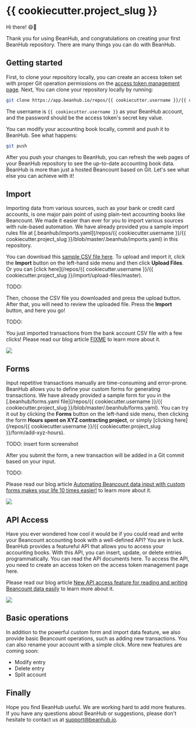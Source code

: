# {{ cookiecutter.project_slug }}

Hi there! 😄👋

Thank you for using BeanHub, and congratulations on creating your first BeanHub repository.
There are many things you can do with BeanHub.

## Getting started

First, to clone your repository locally, you can create an access token set with proper Git operation permissions on the [access token management page](https://app.beanhub.io/access-tokens).
Next, You can clone your repository locally by running:

```bash
git clone https://app.beanhub.io/repos/{{ cookiecutter.username }}/{{ cookiecutter.project_slug }}.git
```

The username is `{{ cookiecutter.username }}` as your BeanHub account, and the password should be the access token's secret key value.

You can modify your accounting book locally, commit and push it to BeanHub. See what happens:

```bash
git push
```

After you push your changes to BeanHub, you can refresh the web pages of your BeanHub repository to see the up-to-date accounting book data.
BeanHub is more than just a hosted Beancount based on Git.
Let's see what else you can achieve with it!

## Import

Importing data from various sources, such as your bank or credit card accounts, is one major pain point of using plain-text accounting books like Beancount.
We made it easier than ever for you to import various sources with rule-based automation.
We have already provided you a sample import rules file at [.beanhub/imports.yaml](/repos/{{ cookiecutter.username }}/{{ cookiecutter.project_slug }}/blob/master/.beanhub/imports.yaml) in this repository.


You can download this [sample CSV file here](#).
To upload and import it, click the **Import** button on the left-hand side menu and then click **Upload Files**.
Or you can [click here](/repos/{{ cookiecutter.username }}/{{ cookiecutter.project_slug }}/import/upload-files/master).

TODO:

Then, choose the CSV file you downloaded and press the upload button.
After that, you will need to review the uploaded file.
Press the **Import** button, and here you go!

TODO:

You just imported transactions from the bank account CSV file with a few clicks!
Please read our blog article [FIXME](https://beanhub.io/blog/2023/07/31/automating-beancount-data-input-with-beanhub-custom-forms/) to learn more about it.

<a href="https://beanhub.io/blog/2023/07/31/automating-beancount-data-input-with-beanhub-custom-forms/">
    <img src="http://beanhub.io/blog/2023/07/31/automating-beancount-data-input-with-beanhub-custom-forms/cover.png" style="max-width: 600px">
</a>

## Forms

Input repetitive transactions manually are time-consuming and error-prone.
BeanHub allows you to define your custom forms for generating transactions.
We have already provided a sample form for you in the [.beanhub/forms.yaml file](/repos/{{ cookiecutter.username }}/{{ cookiecutter.project_slug }}/blob/master/.beanhub/forms.yaml).
You can try it out by clicking the **Forms** button on the left-hand side menu, then clicking the form **Hours spent on XYZ contracting project**, or simply [clicking here](/repos/{{ cookiecutter.username }}/{{ cookiecutter.project_slug }}/form/add-xyz-hours).

TODO: insert form screenshot

After you submit the form, a new transaction will be added in a Git commit based on your input.

TODO:

Please read our blog article [Automating Beancount data input with custom forms makes your life 10 times easier!](https://beanhub.io/blog/2023/07/31/automating-beancount-data-input-with-beanhub-custom-forms/) to learn more about it.

<a href="https://beanhub.io/blog/2023/07/31/automating-beancount-data-input-with-beanhub-custom-forms/">
    <img src="http://beanhub.io/blog/2023/07/31/automating-beancount-data-input-with-beanhub-custom-forms/cover.png" style="max-width: 600px">
</a>


## API Access

Have you ever wondered how cool it would be if you could read and write your Beancount accounting book with a well-defined API?
You are in luck.
BeanHub provides a featureful API that allows you to access your accounting books.
With this API, you can insert, update, or delete entries programmatically.
You can read the API documents here.
To access the API, you need to create an access token on the access token management page here.

Please read our blog article [New API access feature for reading and writing Beancount data easily](https://beanhub.io/blog/2023/08/28/announcement-of-the-new-api-feature/) to learn more about it.

<a href="https://beanhub.io/blog/2023/08/28/announcement-of-the-new-api-feature/">
    <img src="https://beanhub.io/blog/2023/08/28/announcement-of-the-new-api-feature/cover.png" style="max-width: 600px">
</a>

## Basic operations

In addition to the powerful custom form and import data feature, we also provide basic Beancount operations, such as adding new transactions.
You can also rename your account with a simple click.
More new features are coming soon:

- Modify entry
- Delete entry
- Split account

## Finally

Hope you find BeanHub useful.
We are working hard to add more features.
If you have any questions about BeanHub or suggestions, please don't hesitate to contact us at support@beanhub.io.
